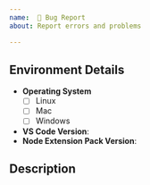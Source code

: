 ```yaml
---
name:  🐞 Bug Report
about: Report errors and problems

---
```


## Environment Details
<!-- Fill in the below form so that we have the relevant details about the environment where the bug/error is occurring. -->
* **Operating System**
  * [ ] Linux
  * [ ] Mac
  * [ ] Windows
* **VS Code Version**: 
* **Node Extension Pack Version**:
 

## Description
<!-- Provide a clear and concise description of the bug/problem you are experiencing. -->
